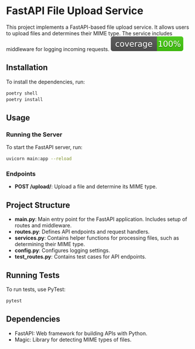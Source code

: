 # FastAPI File Upload Service

This project implements a FastAPI-based file upload service. It allows users to upload files and determines their MIME type. The service includes middleware for logging incoming requests.
![Coverage](coverage.svg)

## Installation

To install the dependencies, run:

```bash
poetry shell
poetry install
```

## Usage

### Running the Server

To start the FastAPI server, run:

```bash
uvicorn main:app --reload
```

### Endpoints

- **POST /upload/**: Upload a file and determine its MIME type.

## Project Structure

- **main.py**: Main entry point for the FastAPI application. Includes setup of routes and middleware.
- **routes.py**: Defines API endpoints and request handlers.
- **services.py**: Contains helper functions for processing files, such as determining their MIME type.
- **config.py**: Configures logging settings.
- **test_routes.py**: Contains test cases for API endpoints.

## Running Tests

To run tests, use PyTest:

```bash
pytest
```

## Dependencies

- FastAPI: Web framework for building APIs with Python.
- Magic: Library for detecting MIME types of files.
